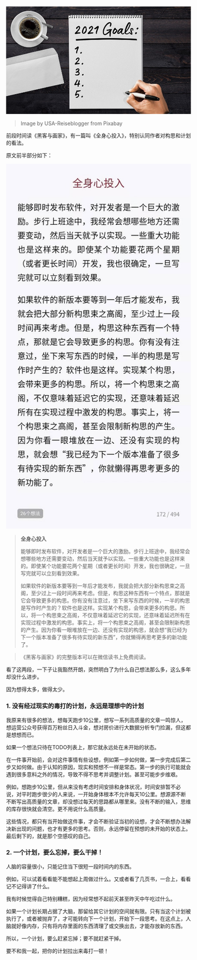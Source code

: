 ![image](images/new-year-resolution-5859760_900.jpg)

> Image by USA-Reiseblogger from Pixabay 

前段时间读《黑客与画家》，有一篇叫《全身心投入》，特别认同作者对构思和计划的看法。

原文前半部分如下：

![image](images/others/20200115-hackers-and-painters.jpg)

> **全身心投入**
>
> 能够即时发布软件，对开发者是一个巨大的激励。步行上班途中，我经常会想哪些地方还需要变动，然后当天就予以实现。一些重大功能也是这样来的。即使某个功能要花两个星期（或者更长时间）开发，我也很确定，一旦写完就可以立刻看到效果。
>
> 如果软件的新版本要等到一年后才能发布，我就会把大部分新构思束之高阁，至少过上一段时间再来考虑。但是，构思这种东西有一个特点，那就是它会导致更多的构思。你有没有注意过，坐下来写东西的时候，一半的构思是写作时产生的？软件也是这样。实现某个构思，会带来更多的构思。所以，将一个构思束之高阁，不仅意味着延迟它的实现，还意味着延迟所有在实现过程中激发的构思。事实上，将一个构思束之高阁，甚至会限制新构思的产生。因为你看一眼堆放在一边、还没有实现的构思，就会想“我已经为下一个版本准备了很多有待实现的新东西”，你就懒得再思考更多的新功能了。

> 《黑客与画家》的完整版本可以在微信读书上免费阅读。

看了这两段，一下子让我豁然开朗，突然明白了为什么自己想法那么多，这么多年却没什么进步。

因为想得太多，做得太少。

### 1. 没有经过现实的毒打的计划，永远是理想中的计划

我原来有很多的想法，想每天跑步10公里，想写一系列高质量的文章一鸣惊人，想运营公众号获得百万粉丝日入斗金，想对房价进行大数据分析专门捡漏，但这都是想想而已。

如果一个想法只待在TODO列表上，那它就永远处在未开始的状态。

在一件事开始前，会对这件事情有些设想，例如第一步如何做，第一步完成后第二步又如何做。由于认知的原因，现实和预想不一样是常态。第一步的执行可能就会遇到很多意料之外的情况，导致不得不思考并调整计划。甚至可能步步维艰。

例如，想跑步10公里，但从来没有考虑时间安排和身体状况，时间安排暂不必说，对平时跑步很少的人来说，一开始身体根本不允许每天10公里。想源源不断不断写出高质量的文章，却没想过每天的思路都从哪里来。没有不断的输入，思维的库存很快就会清空。更不用说什么高质量。

这些情况，都只有当开始做这件事，才会不断验证当初的设想，才会不断想办法解决新出现的问题，也才有更多的思考。否则，永远停留在预想的未开始的状态上。最后剩下的，就是那个空感叹的自己。

### 2. 一个计划，要么忘掉，要么干掉！

人脑的容量很小，只能记住当下很短一段时间内的东西。

例如，可以试着看看能不能想起上周做过什么。又或者看了几页书，一合上，看看记不记得讲了什么。

我有时候觉得自己特别糟糕，因为经常想不起前天甚至昨天中午吃过什么。

如果一个计划长期占据了大脑，那留给其它计划的空间就有限。只有当这个计划被执行了，或者被抛弃了，才可能转向下一个计划，开始下一段思考。在这点上，人脑就好像内存，只有将内存里面的东西清理了或交换出去，才能存放新的东西。

所以，一个计划，要么赶紧忘掉；要不就赶紧干掉。

要不和我一起，把你的计划拉出来毒打一顿！

